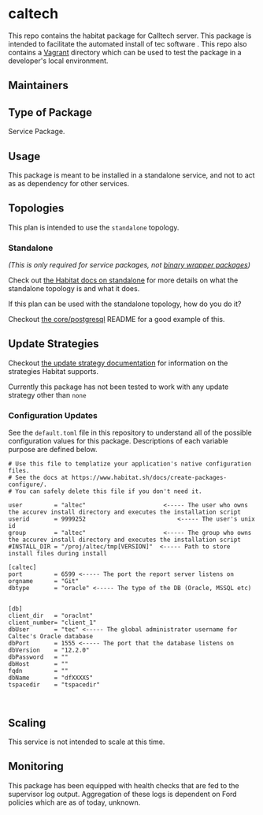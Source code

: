 # caltech

This repo contains the habitat package for Calltech server. This package is intended to facilitate the automated install of tec software . This repo also contains a [Vagrant](https://www.vagrantup.com/docs/) directory which can be used to test the package in a developer's local environment.


## Maintainers



## Type of Package

Service Package.

## Usage

This package is meant to be installed in a standalone service, and not to act as as dependency for other services.

## Topologies

This plan is intended to use the `standalone` topology.

### Standalone

*(This is only required for service packages, not [binary wrapper packages](https://www.habitat.sh/docs/best-practices/#binary-wrapper-packages))*

Check out [the Habitat docs on standalone](https://www.habitat.sh/docs/using-habitat/#standalone) for more details on what the standalone topology is and what it does.

If this plan can be used with the standalone topology, how do you do it?

Checkout [the core/postgresql](https://github.com/habitat-sh/core-plans/tree/master/postgresql) README for a good example of this.

## Update Strategies

Checkout [the update strategy documentation](https://www.habitat.sh/docs/using-habitat/#update-strategy) for information on the strategies Habitat supports.

Currently this package has not been tested to work with any update strategy other than `none`

### Configuration Updates

See the `default.toml` file in this repository to understand all of the possible configuration values for this package. Descriptions of each variable purpose are defined below.

```
# Use this file to templatize your application's native configuration files.
# See the docs at https://www.habitat.sh/docs/create-packages-configure/.
# You can safely delete this file if you don't need it.

user         = "altec"                      <----- The user who owns the accurev install directory and executes the installation script
userid       = 9999252                          <----- The user's unix id
group        = "altec"                      <----- The group who owns the accurev install directory and executes the installation script
#INSTALL_DIR = "/proj/altec/tmp[VERSION]"  <----- Path to store install files during install

[caltec]
port         = 6599 <----- The port the report server listens on
orgname      = "Git"
dbtype       = "oracle" <----- The type of the DB (Oracle, MSSQL etc)


[db]
client_dir   = "oraclnt"
client_number= "client_1"
dbUser       = "tec" <----- The global administrator username for Caltec's Oracle database
dbPort       = 1555 <----- The port that the database listens on
dbVersion    = "12.2.0"
dbPassword   = "" 
dbHost       = ""
fqdn         = ""
dbName       = "dfXXXXS"
tspacedir    = "tspacedir"



```

## Scaling

This service is not intended to scale at this time.

## Monitoring

This package has been equipped with health checks that are fed to the supervisor log output. Aggregation of these logs is dependent on Ford policies which are as of today, unknown.
